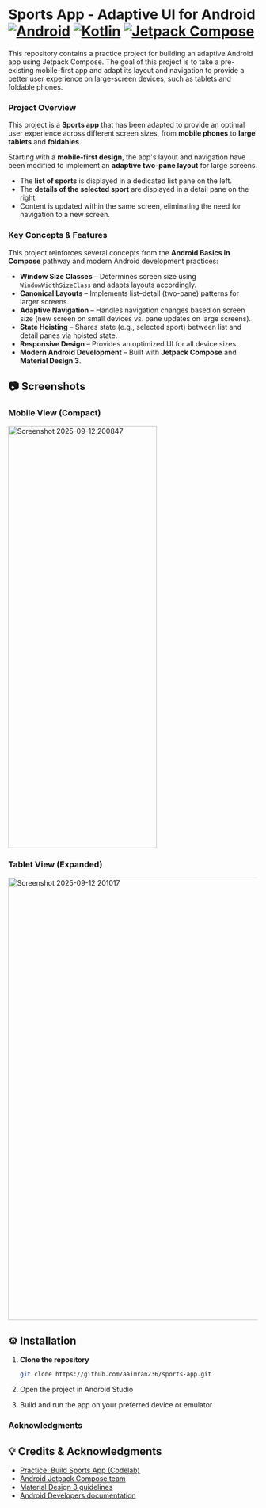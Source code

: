 Sports App - Adaptive UI for Android
[![Android](https://img.shields.io/badge/Android-3DDC84?style=for-the-badge&logo=android&logoColor=white)](https://developer.android.com)
[![Kotlin](https://img.shields.io/badge/Kotlin-0095D5?style=for-the-badge&logo=kotlin&logoColor=white)](https://kotlinlang.org)
[![Jetpack Compose](https://img.shields.io/badge/Jetpack%2520Compose-4285F4?style=for-the-badge&logo=jetpack-compose&logoColor=white)](https://developer.android.com/jetpack/compose)
==================================
This repository contains a practice project for building an adaptive Android app using Jetpack Compose. The goal of this project is to take a pre-existing mobile-first app and adapt its layout and navigation to provide a better user experience on large-screen devices, such as tablets and foldable phones.

### Project Overview

This project is a **Sports app** that has been adapted to provide an optimal user experience across different screen sizes, from **mobile phones** to **large tablets** and **foldables**.

Starting with a **mobile-first design**, the app's layout and navigation have been modified to implement an **adaptive two-pane layout** for large screens.  

- The **list of sports** is displayed in a dedicated list pane on the left.  
- The **details of the selected sport** are displayed in a detail pane on the right.  
- Content is updated within the same screen, eliminating the need for navigation to a new screen.  

### Key Concepts & Features

This project reinforces several concepts from the **Android Basics in Compose** pathway and modern Android development practices:

- **Window Size Classes** – Determines screen size using `WindowWidthSizeClass` and adapts layouts accordingly.  
- **Canonical Layouts** – Implements list–detail (two-pane) patterns for larger screens.  
- **Adaptive Navigation** – Handles navigation changes based on screen size (new screen on small devices vs. pane updates on large screens).  
- **State Hoisting** – Shares state (e.g., selected sport) between list and detail panes via hoisted state.  
- **Responsive Design** – Provides an optimized UI for all device sizes.  
- **Modern Android Development** – Built with **Jetpack Compose** and **Material Design 3**.

## 📷 Screenshots

### Mobile View (Compact) 
<img width="300" height="852" alt="Screenshot 2025-09-12 200847" src="https://github.com/user-attachments/assets/2fcc0a1d-464b-4372-bd75-7d2c9531e39a" />

### Tablet View (Expanded)
<img width="1416" height="893" alt="Screenshot 2025-09-12 201017" src="https://github.com/user-attachments/assets/55548779-80ca-490e-8577-3f918226ff83" />

## ⚙️ Installation

1. **Clone the repository**
   ```bash
   git clone https://github.com/aaimran236/sports-app.git
2. Open the project in Android Studio

3. Build and run the app on your preferred device or emulator

### Acknowledgments

## 💡 Credits & Acknowledgments

- [Practice: Build Sports App (Codelab)](https://developer.android.com/codelabs/basic-android-kotlin-compose-practice-sports-app?continue=https%3A%2F%2Fdeveloper.android.com%2Fcourses%2Fpathways%2Fandroid-basics-compose-unit-4-pathway-3%23codelab-https%3A%2F%2Fdeveloper.android.com%2Fcodelabs%2Fbasic-android-kotlin-compose-practice-sports-app)  
- [Android Jetpack Compose team](https://developer.android.com/jetpack/compose)  
- [Material Design 3 guidelines](https://m3.material.io/)  
- [Android Developers documentation](https://developer.android.com/docs)  


